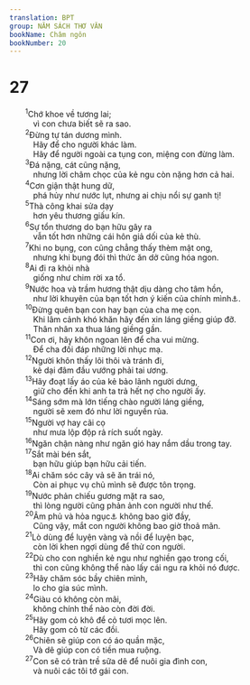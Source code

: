 ```yaml
---
translation: BPT
group: NĂM SÁCH THƠ VĂN
bookName: Châm ngôn 
bookNumber: 20
---
```


<div class="title"><h1>27</h1></div>
<span class="verse ch_27_1">  <sup>1</sup>Chớ khoe về tương lai;<br/>   vì con chưa biết sẽ ra sao.<br/></span>
<span class="verse ch_27_2">  <sup>2</sup>Đừng tự tán dương mình.<br/>   Hãy để cho người khác làm.<br/>   Hãy để người ngoài ca tụng con, miệng con đừng làm.<br/></span>
<span class="verse ch_27_3">  <sup>3</sup>Đá nặng, cát cũng nặng,<br/>   nhưng lời châm chọc của kẻ ngu còn nặng hơn cả hai.<br/></span>
<span class="verse ch_27_4">  <sup>4</sup>Cơn giận thật hung dữ,<br/>   phá hủy như nước lụt, nhưng ai chịu nổi sự ganh tị!<br/></span>
<span class="verse ch_27_5">  <sup>5</sup>Thà công khai sửa dạy<br/>   hơn yêu thương giấu kín.<br/></span>
<span class="verse ch_27_6">  <sup>6</sup>Sự tổn thương do bạn hữu gây ra<br/>   vẫn tốt hơn những cái hôn giả dối của kẻ thù.<br/></span>
<span class="verse ch_27_7">  <sup>7</sup>Khi no bụng, con cũng chẳng thấy thèm mật ong,<br/>   nhưng khi bụng đói thì thức ăn dở cũng hóa ngon.<br/></span>
<span class="verse ch_27_8">  <sup>8</sup>Ai đi ra khỏi nhà<br/>   giống như chim rời xa tổ.<br/></span>
<span class="verse ch_27_9">  <sup>9</sup>Nước hoa và trầm hương thật dịu dàng cho tâm hồn,<br/>   như lời khuyên của bạn tốt hơn ý kiến của chính mình<a data-toggle="tooltip" data-placement="bottom" title="Câu nầy trong nguyên bản không rõ nghĩa.">⚓</a>.<br/></span>
<span class="verse ch_27_10">  <sup>10</sup>Đừng quên bạn con hay bạn của cha mẹ con.<br/>   Khi lâm cảnh khó khăn hãy đến xin láng giềng giúp đỡ.<br/>   Thân nhân xa thua láng giềng gần.<br/></span>
<span class="verse ch_27_11">  <sup>11</sup>Con ơi, hãy khôn ngoan lên để cha vui mừng.<br/>   Để cha đối đáp những lời nhục mạ.<br/></span>
<span class="verse ch_27_12">  <sup>12</sup>Người khôn thấy lôi thôi và tránh đi,<br/>   kẻ dại đâm đầu vướng phải tai ương.<br/></span>
<span class="verse ch_27_13">  <sup>13</sup>Hãy đoạt lấy áo của kẻ bảo lãnh người dưng,<br/>   giữ cho đến khi anh ta trả hết nợ cho người ấy.<br/></span>
<span class="verse ch_27_14">  <sup>14</sup>Sáng sớm mà lớn tiếng chào người láng giềng,<br/>   người sẽ xem đó như lời nguyền rủa.<br/></span>
<span class="verse ch_27_15">  <sup>15</sup>Người vợ hay cãi cọ<br/>   như mưa lộp độp rả rích suốt ngày.<br/></span>
<span class="verse ch_27_16">  <sup>16</sup>Ngăn chận nàng như ngăn gió hay nắm dầu trong tay.<br/></span>
<span class="verse ch_27_17">  <sup>17</sup>Sắt mài bén sắt,<br/>   bạn hữu giúp bạn hữu cải tiến.<br/></span>
<span class="verse ch_27_18">  <sup>18</sup>Ai chăm sóc cây vả sẽ ăn trái nó,<br/>   Còn ai phục vụ chủ mình sẽ được tôn trọng.<br/></span>
<span class="verse ch_27_19">  <sup>19</sup>Nước phản chiếu gương mặt ra sao,<br/>   thì lòng người cũng phản ảnh con người như thế.<br/></span>
<span class="verse ch_27_20">  <sup>20</sup>Âm phủ và hỏa ngục<a data-toggle="tooltip" data-placement="bottom" title="Nơi người chết ở.">⚓</a> không bao giờ đầy,<br/>   Cũng vậy, mắt con người không bao giờ thoả mãn.<br/></span>
<span class="verse ch_27_21">  <sup>21</sup>Lò dùng để luyện vàng và nồi để luyện bạc,<br/>   còn lời khen ngợi dùng để thử con người.<br/></span>
<span class="verse ch_27_22">  <sup>22</sup>Dù cho con nghiền kẻ ngu như nghiền gạo trong cối,<br/>   thì con cũng không thể nào lấy cái ngu ra khỏi nó được.<br/></span>
<span class="verse ch_27_23">  <sup>23</sup>Hãy chăm sóc bầy chiên mình,<br/>   lo cho gia súc mình.<br/></span>
<span class="verse ch_27_24">  <sup>24</sup>Giàu có không còn mãi,<br/>   không chính thể nào còn đời đời.<br/></span>
<span class="verse ch_27_25">  <sup>25</sup>Hãy gom cỏ khô để cỏ tươi mọc lên.<br/>   Hãy gom cỏ từ các đồi.<br/></span>
<span class="verse ch_27_26">  <sup>26</sup>Chiên sẽ giúp con có áo quần mặc,<br/>   Và dê giúp con có tiền mua ruộng.<br/></span>
<span class="verse ch_27_27">  <sup>27</sup>Con sẽ có tràn trề sữa dê để nuôi gia đình con,<br/>   và nuôi các tôi tớ gái con.<br/></span>
